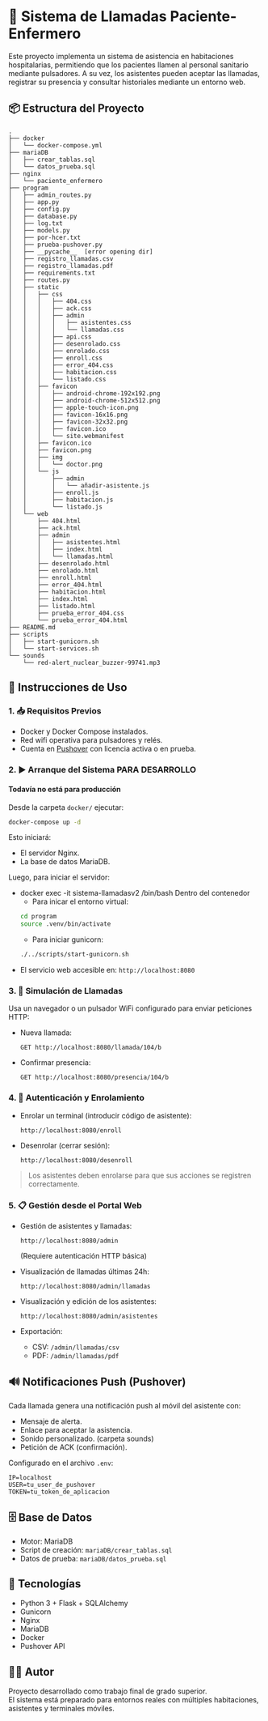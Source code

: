 # 🏥 Sistema de Llamadas Paciente-Enfermero

Este proyecto implementa un sistema de asistencia en habitaciones hospitalarias, permitiendo que los pacientes llamen al personal sanitario mediante pulsadores. A su vez, los asistentes pueden aceptar las llamadas, registrar su presencia y consultar historiales mediante un entorno web.

## 📦 Estructura del Proyecto

```
.
├── docker
│   └── docker-compose.yml
├── mariaDB
│   ├── crear_tablas.sql
│   └── datos_prueba.sql
├── nginx
│   └── paciente_enfermero
├── program
│   ├── admin_routes.py
│   ├── app.py
│   ├── config.py
│   ├── database.py
│   ├── log.txt
│   ├── models.py
│   ├── por-hcer.txt
│   ├── prueba-pushover.py
│   ├── __pycache__  [error opening dir]
│   ├── registro_llamadas.csv
│   ├── registro_llamadas.pdf
│   ├── requirements.txt
│   ├── routes.py
│   ├── static
│   │   ├── css
│   │   │   ├── 404.css
│   │   │   ├── ack.css
│   │   │   ├── admin
│   │   │   │   ├── asistentes.css
│   │   │   │   └── llamadas.css
│   │   │   ├── api.css
│   │   │   ├── desenrolado.css
│   │   │   ├── enrolado.css
│   │   │   ├── enroll.css
│   │   │   ├── error_404.css
│   │   │   ├── habitacion.css
│   │   │   └── listado.css
│   │   ├── favicon
│   │   │   ├── android-chrome-192x192.png
│   │   │   ├── android-chrome-512x512.png
│   │   │   ├── apple-touch-icon.png
│   │   │   ├── favicon-16x16.png
│   │   │   ├── favicon-32x32.png
│   │   │   ├── favicon.ico
│   │   │   └── site.webmanifest
│   │   ├── favicon.ico
│   │   ├── favicon.png
│   │   ├── img
│   │   │   └── doctor.png
│   │   └── js
│   │       ├── admin
│   │       │   └── añadir-asistente.js
│   │       ├── enroll.js
│   │       ├── habitacion.js
│   │       └── listado.js
│   └── web
│       ├── 404.html
│       ├── ack.html
│       ├── admin
│       │   ├── asistentes.html
│       │   ├── index.html
│       │   └── llamadas.html
│       ├── desenrolado.html
│       ├── enrolado.html
│       ├── enroll.html
│       ├── error_404.html
│       ├── habitacion.html
│       ├── index.html
│       ├── listado.html
│       ├── prueba_error_404.css
│       └── prueba_error_404.html
├── README.md
├── scripts
│   ├── start-gunicorn.sh
│   └── start-services.sh
└── sounds
    └── red-alert_nuclear_buzzer-99741.mp3
```

## 🚀 Instrucciones de Uso

### 1. 📥 Requisitos Previos

- Docker y Docker Compose instalados.
- Red wifi operativa para pulsadores y relés.
- Cuenta en [Pushover](https://pushover.net) con licencia activa o en prueba.

### 2. ▶️ Arranque del Sistema PARA DESARROLLO
#### Todavía no está para producción

Desde la carpeta `docker/` ejecutar:

```bash
docker-compose up -d
```

Esto iniciará:
- El servidor Nginx.
- La base de datos MariaDB.

Luego, para iniciar el servidor:
- docker exec -it sistema-llamadasv2 /bin/bash
    Dentro del contenedor
    - Para inicar el entorno virtual:
    ```bash
    cd program
    source .venv/bin/activate
    ```
    - Para iniciar gunicorn:
    ```bash
    ./../scripts/start-gunicorn.sh
    ```
- El servicio web accesible en: `http://localhost:8080`

### 3. 🧪 Simulación de Llamadas

Usa un navegador o un pulsador WiFi configurado para enviar peticiones HTTP:

- Nueva llamada:  
  ```
  GET http://localhost:8080/llamada/104/b
  ```
- Confirmar presencia:  
  ```
  GET http://localhost:8080/presencia/104/b
  ```

### 4. 🔐 Autenticación y Enrolamiento

- Enrolar un terminal (introducir código de asistente):  
  ```
  http://localhost:8080/enroll
  ```

- Desenrolar (cerrar sesión):  
  ```
  http://localhost:8080/desenroll
  ```

> Los asistentes deben enrolarse para que sus acciones se registren correctamente.

### 5. 📋 Gestión desde el Portal Web

- Gestión de asistentes y llamadas:  
  ```
  http://localhost:8080/admin
  ```
  (Requiere autenticación HTTP básica)

- Visualización de llamadas últimas 24h:  
  ```
  http://localhost:8080/admin/llamadas
  ```

- Visualización y edición de los asistentes:  
  ```
  http://localhost:8080/admin/asistentes
  ```

- Exportación:  
  - CSV: `/admin/llamadas/csv`
  - PDF: `/admin/llamadas/pdf`

## 🔊 Notificaciones Push (Pushover)

Cada llamada genera una notificación push al móvil del asistente con:
- Mensaje de alerta.
- Enlace para aceptar la asistencia.
- Sonido personalizado. (carpeta sounds)
- Petición de ACK (confirmación).

Configurado en el archivo `.env`:

```env
IP=localhost
USER=tu_user_de_pushover
TOKEN=tu_token_de_aplicacion
```

## 🗄️ Base de Datos

- Motor: MariaDB
- Script de creación: `mariaDB/crear_tablas.sql`
- Datos de prueba: `mariaDB/datos_prueba.sql`

## 🧰 Tecnologías

- Python 3 + Flask + SQLAlchemy
- Gunicorn
- Nginx
- MariaDB
- Docker
- Pushover API

## 👨‍🔧 Autor

Proyecto desarrollado como trabajo final de grado superior.  
El sistema está preparado para entornos reales con múltiples habitaciones, asistentes y terminales móviles.